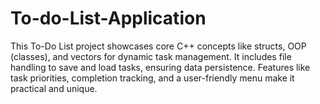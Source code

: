 # To-do-List-Application
This To-Do List project showcases core C++ concepts like structs, OOP (classes), and vectors for dynamic task management. It includes file handling to save and load tasks, ensuring data persistence. Features like task priorities, completion tracking, and a user-friendly menu make it practical and unique. 
